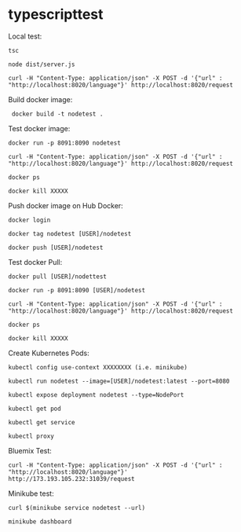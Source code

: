 # typescripttest


Local test: 

	tsc
	
	node dist/server.js

	curl -H "Content-Type: application/json" -X POST -d '{"url" : "http://localhost:8020/language"}' http://localhost:8020/request



Build docker image:

	 docker build -t nodetest .


Test docker image:

	docker run -p 8091:8090 nodetest

	curl -H "Content-Type: application/json" -X POST -d '{"url" : "http://localhost:8020/language"}' http://localhost:8020/request

	docker ps
	
	docker kill XXXXX


Push docker image on Hub Docker:

	docker login

	docker tag nodetest [USER]/nodetest

	docker push [USER]/nodetest


Test docker Pull:

	docker pull [USER]/nodettest

	docker run -p 8091:8090 [USER]/nodetest

	curl -H "Content-Type: application/json" -X POST -d '{"url" : "http://localhost:8020/language"}' http://localhost:8020/request

	docker ps
	
	docker kill XXXXX

	
Create Kubernetes Pods:

	kubectl config use-context XXXXXXXX (i.e. minikube)

	kubectl run nodetest --image=[USER]/nodetest:latest --port=8080

	kubectl expose deployment nodetest --type=NodePort

	kubectl get pod

	kubectl get service

	kubectl proxy


Bluemix Test:

	curl -H "Content-Type: application/json" -X POST -d '{"url" : "http://localhost:8020/language"}' http://173.193.105.232:31039/request

Minikube test:

	curl $(minikube service nodetest --url)

	minikube dashboard
